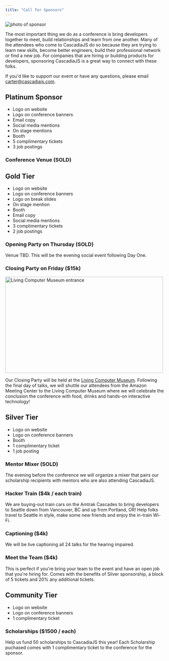 ```yaml
---
title: "Call for Sponsors"
---
```

![photo of sponsor](/cjs2016-sponsor.jpg)

The most important thing we do as a conference is bring developers together to meet, build relationships and learn from one another. Many of the attendees who come to CascadiaJS do so because they are trying to learn new skills, become better engineers, build their professional network or find a new job. For companies that are hiring or building products for developers, sponsoring CascadiaJS is a great way to connect with these folks.

If you'd like to support our event or have any questions, please email carter@cascadiajs.com. 

## Platinum Sponsor

* Logo on website
* Logo on conference banners
* Email copy
* Social media mentions
* On stage mentions
* Booth
* 5 complimentary tickets
* 3 job postings

### Conference Venue (SOLD)

## Gold Tier

* Logo on website
* Logo on conference banners
* Logo on break slides
* On stage mention
* Booth
* Email copy
* Social media mentions
* 3 complimentary tickets
* 2 job postings

### Opening Party on Thursday (SOLD)

Venue TBD. This will be the evening social event following Day One.

### Closing Party on Friday ($15k)

<img src="/livingcomputers.jpg" alt="Living Computer Museum entrance" height="305px" width="500px"/>

Our Closing Party will be held at the [Living Computer Museum](https://livingcomputers.org). Following the final day of talks, we will shuttle our attendees from the Amazon Meeting Center to the Living Computer Museum where we will celebrate the conclusion the conference with food, drinks and hands-on interactive technology!

## Silver Tier

* Logo on website
* Logo on conference banners
* Booth
* 1 complimentary ticket
* 1 job posting

### Mentor Mixer (SOLD)

The evening before the conference we will organize a mixer that pairs our scholarship recipients with mentors who are also attending CascadiaJS. 

### Hacker Train ($4k / each train)

We are buying-out train cars on the Amtrak Cascades to bring developers to Seattle down from Vancouver, BC and up from Portland, OR! Help folks travel to Seattle in style, make some new friends and enjoy the in-train Wi-Fi. 

### Captioning ($4k)

We will be live captioning all 24 talks for the hearing impaired. 

### Meet the Team ($4k)

This is perfect if you're bring your team to the event and have an open job that you're hiring for. Comes with the benefits of Silver sponsorship, a block of 5 tickets and 20% any additional tickets.

## Community Tier

* Logo on website
* Logo on conference banners
* 1 complimentary ticket

### Scholarships ($1500 / each)

Help us fund 50 scholarships to CascadiaJS this year! Each Scholarship puchased comes with 1 complimentary ticket to the conference for the sponsor.



